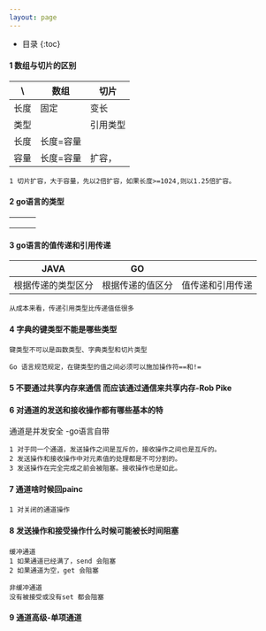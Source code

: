 ```yaml
---
layout: page
---
```


*  目录
{:toc}




#### 1 数组与切片的区别

| \    | 数组      | 切片     |
| ---- | --------- | -------- |
| 长度 | 固定      | 变长     |
| 类型 |           | 引用类型 |
| 长度 | 长度=容量 |          |
| 容量 | 长度=容量 | 扩容，   |

```
1 切片扩容，大于容量，先以2倍扩容，如果长度>=1024,则以1.25倍扩容。

```



#### 2  go语言的类型

|      |      |      |
| ---- | ---- | ---- |
|      |      |      |
|      |      |      |
|      |      |      |



#### 3 go语言的值传递和引用传递

| JAVA               | GO               |                  |
| ------------------ | ---------------- | ---------------- |
| 根据传递的类型区分 | 根据传递的值区分 | 值传递和引用传递 |

```
从成本来看，传递引用类型比传递值低很多
```



#### 4 **字典的键类型不能是哪些类型**

```
键类型不可以是函数类型、字典类型和切片类型

Go 语言规范规定，在键类型的值之间必须可以施加操作符==和!=
```



#### 5 不要通过共享内存来通信 而应该通过通信来共享内存-Rob Pike



#### 6 **对通道的发送和接收操作都有哪些基本的特**

通道是并发安全 -go语言自带

```
1 对于同一个通道，发送操作之间是互斥的，接收操作之间也是互斥的。
2 发送操作和接收操作中对元素值的处理都是不可分割的。
3 发送操作在完全完成之前会被阻塞。接收操作也是如此。
```



#### 7 通道啥时候回painc

```
1 对关闭的通道操作 

```



#### 8 发送操作和接受操作什么时候可能被长时间阻塞

```
缓冲通道
1 如果通道已经满了，send 会阻塞
2 如果通道为空，get 会阻塞

非缓冲通道
没有被接受或没有set 都会阻塞
```



#### 9 通道高级-单项通道

```

```

